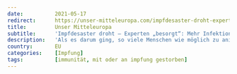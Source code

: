```yaml
---
date:          2021-05-17
redirect:      https://unser-mitteleuropa.com/impfdesaster-droht-experten-besorgt-mehr-infektionen-und-tote-nach-mehr-impfungen/
title:         Unser Mitteleuropa
subtitle:      'Impfdesaster droht – Experten „besorgt“: Mehr Infektionen und Tote nach mehr Impfungen'
description:   'Als es darum ging, so viele Menschen wie möglich zu animieren sich impfen zu lassen, wurde den Leute die Illusion vermittelt, dass nach ausreichender Impfung der Bevölkerung wieder ein Leben wie „vor Corona“ möglich sein werde. „Verschwörungstheoretikern“ war allerdings klar, dass die Agenda „Durchimpfen“ parallel zur Agenda „Umbau der Gesellschaft dank Corona“ natürlich weiterhin durchgezogen […]'
country:       EU
categories:    [Impfung]
tags:          [immunität, mit oder an impfung gestorben]
---
```

